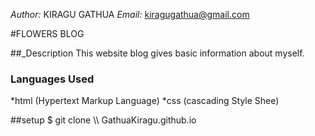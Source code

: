 
*Author:* KIRAGU GATHUA
*Email:* kiragugathua@gmail.com

#FLOWERS BLOG


##_Description
This website blog gives basic information about myself.

### Languages Used
*html (Hypertext Markup Language)
*css (cascading Style Shee)

##setup
$ git clone \\\ GathuaKiragu.github.io

